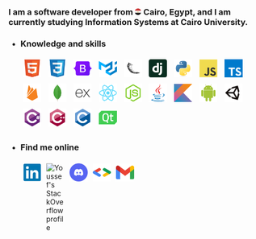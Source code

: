 <h3>
    I am a software developer from
        <img alt="Egypt" width="13px" title="Egypt"
        src="./imgs/egypt-logo.png"/>
    <b>Cairo, Egypt</b>, and I am currently studying <span title="Faculty of Computers and Artificial Intelligence">Information Systems at <b>Cairo University</b>.</span>
</h3>

<ul>
<li>
<h3> Knowledge and skills</h3>
<div>
<img style="padding:5px;" width="36px" title="HTML"
    src="./imgs/html5-original.svg"/>
    <img style="padding:5px;" width="36px" title="CSS"
    src="./imgs/css3-original.svg"/>
    <img style="padding:5px;" width="36px" title="Bootstrap"
    src="./imgs/bootstrap-original.svg"/>
        <img style="padding:5px;" width="36px" title="Material UI"
    src="./imgs/mui.svg"/>
    <img style="padding:5px;" width="36px" title="Flask"
    src="./imgs/flask-original.png"/>
    <img style="padding:5px;" width="36px" title="Django"
    src="./imgs/django-plain.svg"/>
    <img style="padding:5px;" width="36px" title="Python"
    src="./imgs/python-original.svg"/>
    <img style="padding:5px;" width="36px" title="Javascript"
    src="./imgs/javascript-original.svg"/>
    <img style="padding:5px;" width="36px" title="Typescript"
    src="./imgs/typescript.svg"/>
    <img style="padding:5px;" width="36px"title="Firebase"
    src="./imgs/firebase-plain.svg"/>
    <img style="padding:5px;" width="36px" title="MongoDB"
    src="./imgs/mongodb-original.svg"/>
    <img style="padding:5px;" width="36px" title="Express.js"
    src="./imgs/express-original.png"/>
    <img style="padding:5px;" width="36px" title="React.js"
    src="./imgs/react-original.svg"/>
    <img style="padding:5px;" width="36px" title="Node.js"
    src="./imgs/nodejs-original.svg"/>
    <img style="padding:5px;" width="36px" title="Java"
    src="./imgs/java-original.svg"/>
    <img style="padding:5px;" width="36px" title="Kotlin"
    src="./imgs/kotlin-original.svg"/>
    <img style="padding:5px;" width="36px" title="Android development"
    src="./imgs/android-plain.svg"/>
    <img style="padding:5px;" width="36px" title="Unity"
    src="./imgs/unity-original.png"/>
    <img style="padding:5px;" width="36px" title="C#"
    src="./imgs/csharp-original.svg"/>
    <img style="padding:5px;" width="36px" title="C++"
    src="./imgs/cplusplus-original.svg"/>
    <img style="padding:5px;" width="36px" title="C"
    src="./imgs/c-original.svg"/>
    <img style="padding:5px;" width="36px" title="Qt"
    src="./imgs/qt.svg"/>
</div>
</li>
<li>
<h3>Find me online</h3>
<div>

<a target="_blank" href="https://www.linkedin.com/in/youssef-attai/" title="My LinkedIn profile">
    <img style="padding:5px;" align="left"  alt="Youssef's LinkedIn profile" width="36px" 
    src="./imgs/linkedin-logo.svg"/>
</a>

<a target="_blank" href="https://stackoverflow.com/u/14174934/" title="My StackOverflow profile">
    <img style="padding:5px;" align="left"  alt="Youssef's StackOverflow profile" width="36px"
     src="./imgs/stackoverflow-logo.svg"/>
</a>

<a target="_blank" href="https://discord.com/users/832587472411820044/" title="My Discord">
    <img style="padding:5px;" align="left"  alt="Youssef's Discord" width="36px"
     src="./imgs/discord.svg"/>
</a>

<a target="_blank" href="https://g.dev/youssef-attai/" title="My Google Developer profile">
    <img style="padding:5px;" align="left"  alt="Youssef's Google Developer profile" width="36px" 
    src="./imgs/google-developers.svg"/>
</a>

<a target="_blank" href="mailto:youssefgalalnazem@gmail.com" title="Email me">
    <img style="padding:5px;" align="left" alt="Youssef's Gmail" width="36px" 
    src="./imgs/gmail.svg"/>
    <br/>
</a>
<br/>
</div>
</li>
</ul>